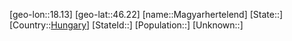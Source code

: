 ﻿---
location: [46.22,18.13]
type: City
tags:
- geo/City


SpocWebEntityId: 32217
isDeleted: false
confidential: public

---
[geo-lon::18.13]
[geo-lat::46.22]
[name::Magyarhertelend]
[State::]
[Country::[Hungary](geo/Continent/Europe/Hungary.md)]
[StateId::]
[Population::]
[Unknown::]

